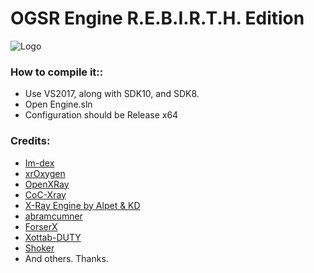 # OGSR Engine R.E.B.I.R.T.H. Edition
![Logo](https://imgur.com/IK1Wy16.png)

### How to compile it:: ###
* Use VS2017, along with SDK10, and SDK8.
* Open Engine.sln
* Configuration should be Release x64
### Credits: ###
* [Im-dex](https://github.com/Im-dex)
* [xrOxygen](https://github.com/xrOxygen/xray-oxygen)
* [OpenXRay](https://github.com/OpenXRay/xray-16)
* [CoC-Xray](https://github.com/revolucas/CoC-Xray)
* [X-Ray Engine by Alpet & KD](https://xp-dev.com/summary/210311)
* [abramcumner](https://github.com/abramcumner)
* [ForserX](https://github.com/ForserX)
* [Xottab-DUTY](https://github.com/Xottab-DUTY)
* [Shoker](https://github.com/ShokerStlk)
* And others. Thanks.
